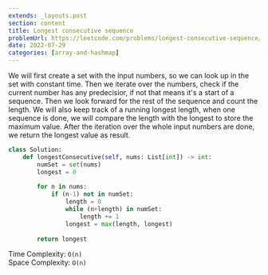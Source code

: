 ```yaml
---
extends: _layouts.post
section: content
title: Longest consecutive sequence
problemUrl: https://leetcode.com/problems/longest-consecutive-sequence/
date: 2022-07-29
categories: [array-and-hashmap]
---
```


We will first create a set with the input numbers, so we can look up in the set with constant time. Then we iterate over the numbers, check if the current number has any predecisior, if not that means it's a start of a sequence. Then we look forward for the rest of the sequence and count the length. We will also keep track of a running longest length, when one sequence is done, we will compare the length with the longest to store the maximum value. After the iteration over the whole input numbers are done, we return the longest value as result.

```python
class Solution:
    def longestConsecutive(self, nums: List[int]) -> int:
        numSet = set(nums)
        longest = 0
        
        for n in nums:
            if (n-1) not in numSet:
                length = 0
                while (n+length) in numSet:
                    length += 1
                longest = max(length, longest)
        
        return longest
```

Time Complexity: `O(n)` <br/>
Space Complexity: `O(n)`